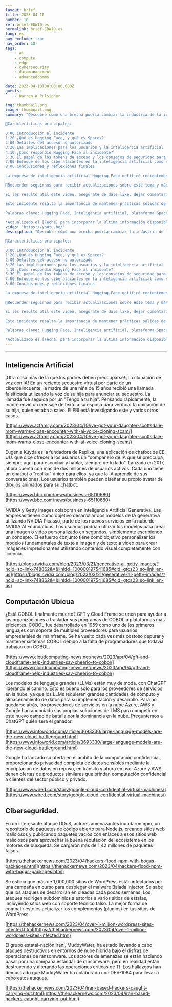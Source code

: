 ```yaml
---
layout: brief
title: 2023-04-10
number: 10
ref: brief-EDW10-es
permalink: brief-EDW10-es
lang: es
nav_exclude: true
nav_order: 10
tags:
    - ai
    - compute
    - edge
    - cybersecurity
    - datamanagement
    - advancedcomms

date: 2023-04-10T00:00:00.000Z
guests:
    - Darren W Pulsipher

img: thumbnail.png
image: thumbnail.png
summary: "Descubre cómo una brecha podría cambiar la industria de la inteligencia artificial en nuestra última actualización enfocada en Hugging Face. Con un incidente de acceso no autorizado reciente en su plataforma Spaces, estamos analizando las implicaciones, la respuesta de la empresa y lo que los usuarios pueden hacer ahora. 

🎯Características principales:

0:00 Introducción al incidente
1:20 ¿Qué es Hugging Face, y qué es Spaces?
2:00 Detalles del acceso no autorizado
3:20 Las implicaciones para los usuarios y la inteligencia artificial
4:10 ¿Cómo respondió Hugging Face al incidente?
5:30 El papel de los tokens de acceso y los consejos de seguridad para los usuarios
7:00 Enfoque de los ciberatacantes en la inteligencia artificial como servicio
8:00 Conclusiones y reflexiones finales

La empresa de inteligencia artificial Hugging Face notificó recientemente sobre un acceso no autorizado a su plataforma Spaces. Este hecho podría haber expuesto secretos sensitivos y llevó a la empresa a anular los tokens de HF afectados, así como a aconsejar a los usuarios que actualicen sus claves y cambien a tokens de acceso con granularidad fina.

🔔Recuerden seguirnos para recibir actualizaciones sobre este tema y más contenido sobre ciberseguridad, refrésquen las notificaciones y aprovechen para suscribirse aquí: [Link de Suscripción]

Si les resultó útil este video, asegúrate de dale like, dejar comentarios y compartirlo con tus colegas. Visita nuestro sitio web para más información detallada sobre este incidente y otros temas relevantes: [Link al sitio web]

Este incidente resalta la importancia de mantener prácticas sólidas de seguridad en el creciente campo de la inteligencia artificial como servicio. No te pierdas nuestras próximas actualizaciones sobre este tema. ¡Hasta el próximo video!

Palabras clave: Hugging Face, Inteligencia artificial, plataforma Spaces, tokens de HF, ciberatacantes, seguridad de datos, ciberseguridad, actualización de claves, tokens de acceso.

*Actualizado el [Fecha] para incorporar la última información disponible.*Blog: https://embracingdigital.org/brief-EDW70-esPodcast: https://share.transistor.fm/s/1792d234"
video: "https://youtu.be/"
description: "Descubre cómo una brecha podría cambiar la industria de la inteligencia artificial en nuestra última actualización enfocada en Hugging Face. Con un incidente de acceso no autorizado reciente en su plataforma Spaces, estamos analizando las implicaciones, la respuesta de la empresa y lo que los usuarios pueden hacer ahora. 

🎯Características principales:

0:00 Introducción al incidente
1:20 ¿Qué es Hugging Face, y qué es Spaces?
2:00 Detalles del acceso no autorizado
3:20 Las implicaciones para los usuarios y la inteligencia artificial
4:10 ¿Cómo respondió Hugging Face al incidente?
5:30 El papel de los tokens de acceso y los consejos de seguridad para los usuarios
7:00 Enfoque de los ciberatacantes en la inteligencia artificial como servicio
8:00 Conclusiones y reflexiones finales

La empresa de inteligencia artificial Hugging Face notificó recientemente sobre un acceso no autorizado a su plataforma Spaces. Este hecho podría haber expuesto secretos sensitivos y llevó a la empresa a anular los tokens de HF afectados, así como a aconsejar a los usuarios que actualicen sus claves y cambien a tokens de acceso con granularidad fina.

🔔Recuerden seguirnos para recibir actualizaciones sobre este tema y más contenido sobre ciberseguridad, refrésquen las notificaciones y aprovechen para suscribirse aquí: [Link de Suscripción]

Si les resultó útil este video, asegúrate de dale like, dejar comentarios y compartirlo con tus colegas. Visita nuestro sitio web para más información detallada sobre este incidente y otros temas relevantes: [Link al sitio web]

Este incidente resalta la importancia de mantener prácticas sólidas de seguridad en el creciente campo de la inteligencia artificial como servicio. No te pierdas nuestras próximas actualizaciones sobre este tema. ¡Hasta el próximo video!

Palabras clave: Hugging Face, Inteligencia artificial, plataforma Spaces, tokens de HF, ciberatacantes, seguridad de datos, ciberseguridad, actualización de claves, tokens de acceso.

*Actualizado el [Fecha] para incorporar la última información disponible.*Blog: https://embracingdigital.org/brief-EDW70-esPodcast: https://share.transistor.fm/s/1792d234"
---
```






---

## Inteligencia Artificial

¡Otra cosa más de la que los padres deben preocuparse! ¡La clonación de voz con IA! En un reciente secuestro virtual por parte de un ciberdelincuente, la madre de una niña de 15 años recibió una llamada falsificada utilizando la voz de su hija para anunciar su secuestro. La llamada fue seguida por un "Tengo a tu hija". Pensando rápidamente, la madre envió un mensaje de texto a su esposo para verificar la ubicación de su hija, quien estaba a salvo. El FBI está investigando este y varios otros casos.

[https://www.azfamily.com/2023/04/10/ive-got-your-daughter-scottsdale-mom-warns-close-encounter-with-ai-voice-cloning-scam/](https://www.azfamily.com/2023/04/10/ive-got-your-daughter-scottsdale-mom-warns-close-encounter-with-ai-voice-cloning-scam/)

Eugenia Kuyda es la fundadora de Replika, una aplicación de chatbot de EE. UU. que dice ofrecer a los usuarios un "compañero de IA que se preocupa, siempre aquí para escuchar y hablar, siempre de tu lado". Lanzada en 2017, ahora cuenta con más de dos millones de usuarios activos. Cada uno tiene un chatbot o "replika" único para ellos, ya que la IA aprende de sus conversaciones. Los usuarios también pueden diseñar su propio avatar de dibujos animados para su chatbot.

[https://www.bbc.com/news/business-65110680](https://www.bbc.com/news/business-65110680)

NVIDIA y Getty Images colaboran en Inteligencia Artificial Generativa. Las empresas tienen como objetivo desarrollar dos modelos de IA generativa utilizando NVIDIA Picasso, parte de los nuevos servicios en la nube de NVIDIA AI Foundations. Los usuarios podrían utilizar los modelos para crear una imagen o video personalizado en segundos, simplemente escribiendo un concepto. El esfuerzo conjunto tiene como objetivo personalizar los modelos fundamentales de texto a imagen y de texto a video para crear imágenes impresionantes utilizando contenido visual completamente con licencia.

[https://blogs.nvidia.com/blog/2023/03/21/generative-ai-getty-images/?ncid=so-link-748862&=&linkId=100000197541685#cid=gtcs23_so-link_en-us](https://blogs.nvidia.com/blog/2023/03/21/generative-ai-getty-images/?ncid=so-link-748862&=&linkId=100000197541685#cid=gtcs23_so-link_en-us)

## Computación Ubicua

¿Está COBOL finalmente muerto? GFT y Cloud Frame se unen para ayudar a las organizaciones a trasladar sus programas de COBOL a plataformas más eficientes. COBOL fue desarrollado en 1959 como uno de los primeros lenguajes con soporte de múltiples proveedores para usuarios empresariales de mainframe. Se ha vuelto cada vez más costoso depurar y mantener sistemas COBOL debido a la falta de programadores que todavía trabajan con COBOL.

[https://www.cloudcomputing-news.net/news/2023/apr/04/gft-and-cloudframe-help-industries-say-cheerio-to-cobol/](https://www.cloudcomputing-news.net/news/2023/apr/04/gft-and-cloudframe-help-industries-say-cheerio-to-cobol/)

Los modelos de lenguaje grandes (LLMs) están muy de moda, con ChatGPT liderando el camino. Esto es bueno solo para los proveedores de servicios en la nube, ya que los LLMs requieren grandes cantidades de cómputo y almacenamiento de datos para su implementación y desarrollo. Para no quedarse atrás, los proveedores de servicios en la nube Azure, AWS y Google han anunciado sus propias soluciones de LMS para competir en este nuevo campo de batalla por la dominancia en la nube. Preguntemos a ChatGPT quién será el ganador.

[https://www.infoworld.com/article/3693330/large-language-models-are-the-new-cloud-battleground.html](https://www.infoworld.com/article/3693330/large-language-models-are-the-new-cloud-battleground.html)

Google ha lanzado su oferta en el ámbito de la computación confidencial, proporcionando privacidad completa de datos sensibles mediante la encriptación de datos en reposo, en tránsito y ahora en uso. Azure y AWS tienen ofertas de productos similares que brindan computación confidencial a clientes del sector público y privado.

[https://www.wired.com/story/google-cloud-confidential-virtual-machines/](https://www.wired.com/story/google-cloud-confidential-virtual-machines/)

## Ciberseguridad.

En un interesante ataque DDoS, actores amenazantes inundaron npm, un repositorio de paquetes de código abierto para Node.js, creando sitios web maliciosos y publicando paquetes vacíos con enlaces a esos sitios web maliciosos para aprovechar la buena reputación del ecosistema en los motores de búsqueda. Se cargaron más de 1,42 millones de paquetes falsos.

[https://thehackernews.com/2023/04/hackers-flood-npm-with-bogus-packages.html](https://thehackernews.com/2023/04/hackers-flood-npm-with-bogus-packages.html)

Se estima que más de 1,000,000 sitios de WordPress están infectados por una campaña en curso para desplegar el malware Balada Injector. Se sabe que los ataques se desarrollan en oleadas cada pocas semanas. Los ataques redirigen subdominios aleatorios a varios sitios de estafas, incluyendo sitios web con soporte técnico falso. La mejor forma de combatir esto es actualizar los complementos (plugins) en tus sitios de WordPress.

[https://thehackernews.com/2023/04/over-1-million-wordpress-sites-infected.html](https://thehackernews.com/2023/04/over-1-million-wordpress-sites-infected.html)

El grupo estatal-nación iraní, MuddyWater, ha estado llevando a cabo ataques destructivos en entornos de nube híbrida bajo el disfraz de operaciones de ransomware. Los actores de amenazas se están haciendo pasar por una campaña estándar de ransomware, pero en realidad están destruyendo y alterando las operaciones críticas de TI. Los hallazgos han demostrado que MuddyWater ha colaborado con DEV-1084 para llevar a cabo estos ataques.

[https://thehackernews.com/2023/04/iran-based-hackers-caught-carrying-out.html](https://thehackernews.com/2023/04/iran-based-hackers-caught-carrying-out.html)



